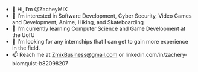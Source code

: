 - 👋 Hi, I’m @ZacheyMIX
- 👀 I’m interested in Software Development, Cyber Security, Video Games and Development, Anime, Hiking, and Skateboarding
- 🌱 I’m currently learning Computer Science and Game Development at the UofU
- 💞️ I’m looking for any internships that I can get to gain more experience in the field.
- 📫 Reach me at ZmixBusiness@gmail.com or linkedin.com/in/zachery-blomquist-b82098207

<!---
ZacheyMIX/ZacheyMIX is a ✨ special ✨ repository because its `README.md` (this file) appears on your GitHub profile.
You can click the Preview link to take a look at your changes.
--->
